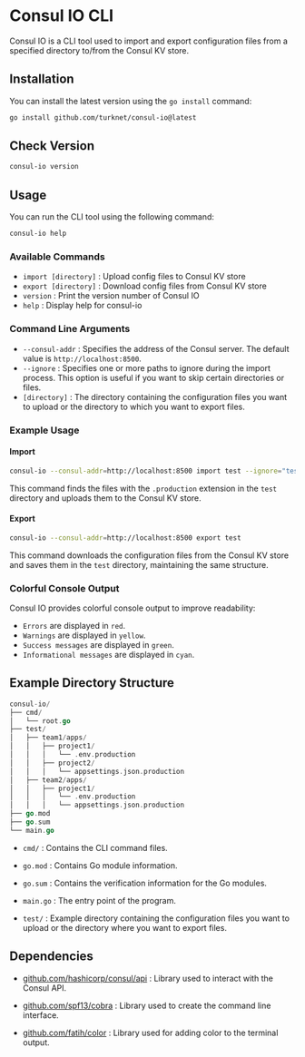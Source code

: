 # Consul IO CLI

Consul IO is a CLI tool used to import and export configuration files from a specified directory to/from the Consul KV store.

## Installation

You can install the latest version using the `go install` command:

```sh
go install github.com/turknet/consul-io@latest
```

## Check Version

```sh
consul-io version
```

## Usage

You can run the CLI tool using the following command:

```sh
consul-io help
```
### Available Commands

- `import [directory]` : Upload config files to Consul KV store
- `export [directory]` : Download config files from Consul KV store
- `version` : Print the version number of Consul IO
- `help` : Display help for consul-io

### Command Line Arguments

- `--consul-addr` : Specifies the address of the Consul server. The default value is `http://localhost:8500`.
- `--ignore` : Specifies one or more paths to ignore during the import process. This option is useful if you want to skip certain directories or files.
- `[directory]` : The directory containing the configuration files you want to upload or the directory to which you want to export files.

### Example Usage

#### Import
```sh
consul-io --consul-addr=http://localhost:8500 import test --ignore="test/team1/apps/project2"
```
This command finds the files with the `.production` extension in the `test` directory and uploads them to the Consul KV store.



#### Export
```sh
consul-io --consul-addr=http://localhost:8500 export test
```
This command downloads the configuration files from the Consul KV store and saves them in the `test` directory, maintaining the same structure.

### Colorful Console Output

Consul IO provides colorful console output to improve readability:

- `Errors` are displayed in `red`.
- `Warnings` are displayed in `yellow`.
- `Success messages` are displayed in `green`.
- `Informational messages` are displayed in `cyan`.


## Example Directory Structure

```go
consul-io/
├── cmd/
│   └── root.go
├── test/
│   ├── team1/apps/
│   │   ├── project1/
│   │   │   └── .env.production
│   │   ├── project2/
│   │   │   └── appsettings.json.production
│   ├── team2/apps/
│   │   ├── project1/
│   │   │   └── .env.production
│   │   │   └── appsettings.json.production
├── go.mod
├── go.sum
└── main.go
```

- `cmd/` : Contains the CLI command files.

- `go.mod` : Contains Go module information.

- `go.sum` : Contains the verification information for the Go modules.

- `main.go` : The entry point of the program.

- `test/` : Example directory containing the configuration files you want to upload or the directory where you want to export files.

## Dependencies

- [github.com/hashicorp/consul/api](https://github.com/hashicorp/consul/api) : Library used to interact with the Consul API.

- [github.com/spf13/cobra](https://github.com/spf13/cobra) : Library used to create the command line interface.

- [github.com/fatih/color](https://github.com/fatih/color)  : Library used for adding color to the terminal output.

